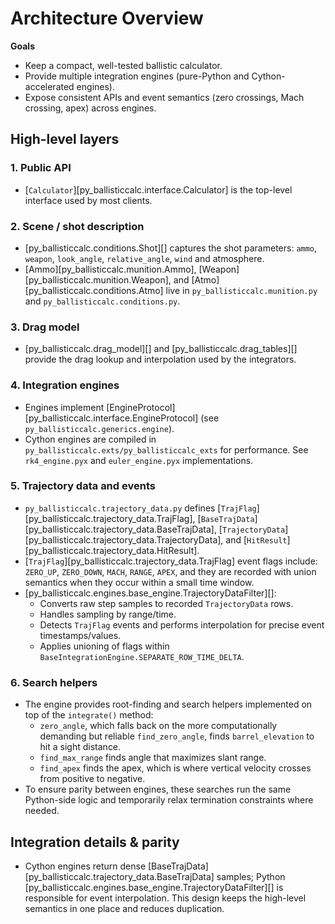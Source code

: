 # Architecture Overview

**Goals**

- Keep a compact, well-tested ballistic calculator.
- Provide multiple integration engines (pure-Python and Cython-accelerated engines).
- Expose consistent APIs and event semantics (zero crossings, Mach crossing, apex) across engines.

## High-level layers

### 1. Public API
- [`Calculator`][py_ballisticcalc.interface.Calculator] is the top-level interface used by most clients.

### 2. Scene / shot description
- [py_ballisticcalc.conditions.Shot][] captures the shot parameters: `ammo`, `weapon`, `look_angle`, `relative_angle`, `wind` and atmosphere.
- [Ammo][py_ballisticcalc.munition.Ammo], [Weapon][py_ballisticcalc.munition.Weapon], and [Atmo][py_ballisticcalc.conditions.Atmo] live in `py_ballisticcalc.munition.py` and `py_ballisticcalc.conditions.py`.

### 3. Drag model
- [py_ballisticcalc.drag_model][] and [py_ballisticcalc.drag_tables][] provide the drag lookup and interpolation used by the integrators.

### 4. Integration engines
- Engines implement [EngineProtocol][py_ballisticcalc.interface.EngineProtocol] (see `py_ballisticcalc.generics.engine`).
- Cython engines are compiled in `py_ballisticcalc.exts/py_ballisticcalc_exts` for performance.  See `rk4_engine.pyx` and `euler_engine.pyx` implementations.
  
### 5. Trajectory data and events
- `py_ballisticcalc.trajectory_data.py` defines [`TrajFlag`][py_ballisticcalc.trajectory_data.TrajFlag], [`BaseTrajData`][py_ballisticcalc.trajectory_data.BaseTrajData], [`TrajectoryData`][py_ballisticcalc.trajectory_data.TrajectoryData], and [`HitResult`][py_ballisticcalc.trajectory_data.HitResult].
- [`TrajFlag`][py_ballisticcalc.trajectory_data.TrajFlag] event flags include: `ZERO_UP`, `ZERO_DOWN`, `MACH`, `RANGE`, `APEX`, and they are recorded with union semantics when they occur within a small time window.
- [py_ballisticcalc.engines.base_engine.TrajectoryDataFilter][]:
    - Converts raw step samples to recorded `TrajectoryData` rows.
    - Handles sampling by range/time.
    - Detects `TrajFlag` events and performs interpolation for precise event timestamps/values.
    - Applies unioning of flags within `BaseIntegrationEngine.SEPARATE_ROW_TIME_DELTA`.

### 6. Search helpers
- The engine provides root-finding and search helpers implemented on top of the `integrate()` method:
    - `zero_angle`, which falls back on the more computationally demanding but reliable `find_zero_angle`, finds `barrel_elevation` to hit a sight distance.
    - `find_max_range` finds angle that maximizes slant range.
    - `find_apex` finds the apex, which is where vertical velocity crosses from positive to negative.
- To ensure parity between engines, these searches run the same Python-side logic and temporarily relax termination constraints where needed.

## Integration details & parity
- Cython engines return dense [BaseTrajData][py_ballisticcalc.trajectory_data.BaseTrajData] samples; Python [py_ballisticcalc.engines.base_engine.TrajectoryDataFilter][] is responsible for event interpolation. This design keeps the high-level semantics in one place and reduces duplication.
